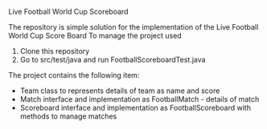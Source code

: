 Live Football World Cup Scoreboard

The repository is simple solution for the implementation of the Live Football World Cup Score Board
To manage the project used

1. Clone this repository
2. Go to src/test/java and run FootballScoreboardTest.java

The project contains the following item:
- Team class to represents details of team as name and score
- Match interface and implementation as FootballMatch - details of match
- Scoreboard interface and implementation as FootballScoreboard with methods to manage matches

